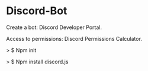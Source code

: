 # Discord-Bot

<p>Create a bot: Discord Developer Portal.</p>
<p>Access to permissions: Discord Permissions Calculator.</p>
<p>> $ Npm init  </p>
<p>> $ Npm install discord.js</p>
